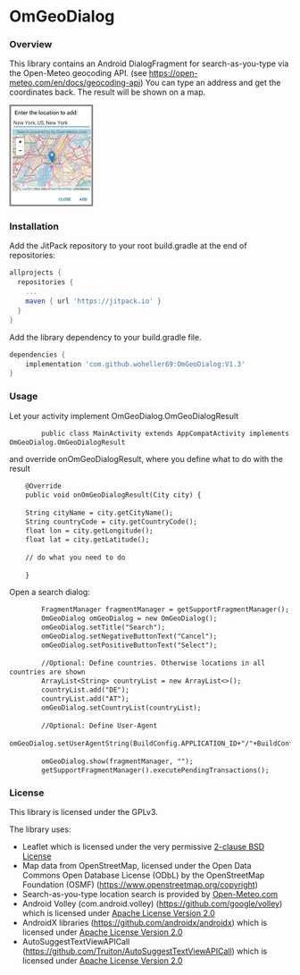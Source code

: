 # OmGeoDialog

### Overview

This library contains an Android DialogFragment for search-as-you-type via the Open-Meteo geocoding API.
(see https://open-meteo.com/en/docs/geocoding-api)
You can type an address and get the coordinates back. The result will be shown on a map.

<img src="OmGeoDialog.png" width="150"/> 


### Installation

Add the JitPack repository to your root build.gradle at the end of repositories:

```gradle
allprojects {
  repositories {
    ...
    maven { url 'https://jitpack.io' }
  }
}
```

Add the library dependency to your build.gradle file.

```gradle
dependencies {
    implementation 'com.github.woheller69:OmGeoDialog:V1.3'
}
```

### Usage

Let your activity implement OmGeoDialog.OmGeoDialogResult

```
        public class MainActivity extends AppCompatActivity implements OmGeoDialog.OmGeoDialogResult

```

and override onOmGeoDialogResult, where you define what to do with the result 

```
    @Override
    public void onOmGeoDialogResult(City city) {

    String cityName = city.getCityName();
    String countryCode = city.getCountryCode();
    float lon = city.getLongitude();
    float lat = city.getLatitude();
    
    // do what you need to do
    
    }
```

Open a search dialog:

```
        FragmentManager fragmentManager = getSupportFragmentManager();
        OmGeoDialog omGeoDialog = new OmGeoDialog();
        omGeoDialog.setTitle("Search");
        omGeoDialog.setNegativeButtonText("Cancel");
        omGeoDialog.setPositiveButtonText("Select");
        
        //Optional: Define countries. Otherwise locations in all countries are shown
        ArrayList<String> countryList = new ArrayList<>();
        countryList.add("DE");
        countryList.add("AT");
        omGeoDialog.setCountryList(countryList);
        
        //Optional: Define User-Agent
        omGeoDialog.setUserAgentString(BuildConfig.APPLICATION_ID+"/"+BuildConfig.VERSION_NAME);
        
        omGeoDialog.show(fragmentManager, "");
        getSupportFragmentManager().executePendingTransactions();

```

### License

This library is licensed under the GPLv3.

The library uses:
- Leaflet which is licensed under the very permissive <a href='https://github.com/Leaflet/Leaflet/blob/master/FAQ.md'>2-clause BSD License</a>
- Map data from OpenStreetMap, licensed under the Open Data Commons Open Database License (ODbL) by the OpenStreetMap Foundation (OSMF) (https://www.openstreetmap.org/copyright)
- Search-as-you-type location search is provided by [Open-Meteo.com](https://open-meteo.com/en/docs/geocoding-api)
- Android Volley (com.android.volley) (https://github.com/google/volley) which is licensed under <a href='https://github.com/google/volley/blob/master/LICENSE'>Apache License Version 2.0</a>
- AndroidX libraries (https://github.com/androidx/androidx) which is licensed under <a href='https://github.com/androidx/androidx/blob/androidx-main/LICENSE.txt'>Apache License Version 2.0</a>
- AutoSuggestTextViewAPICall (https://github.com/Truiton/AutoSuggestTextViewAPICall) which is licensed under <a href='https://github.com/Truiton/AutoSuggestTextViewAPICall/blob/master/LICENSE'>Apache License Version 2.0</a>

